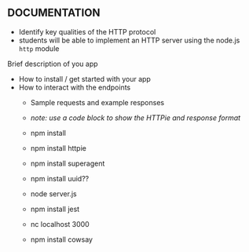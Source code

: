 ## DOCUMENTATION


* Identify key qualities of the HTTP protocol
* students will be able to implement an HTTP server using the node.js `http` module

Brief description of you app
- How to install / get started with your app
- How to interact with the endpoints
  - Sample requests and example responses
  - _note: use a code block to show the HTTPie and response format_



  - npm install
  - npm install httpie
  - npm install superagent
  - npm install uuid??
  - node server.js
  - npm install jest
  - nc localhost 3000
  - npm install cowsay
